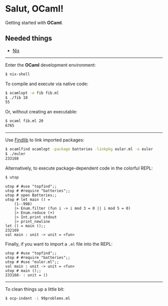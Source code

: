 # Salut, OCaml!

Getting started with **OCaml**.

Needed things
---
  * [Nix](https://nixos.org/nix/)

---
Enter the **OCaml** development environment:
```bash
$ nix-shell
```

To compile and execute via native code:
```bash
$ ocamlopt -o fib fib.ml
$ ./fib 10
55
```

Or, without creating an executable:
```bash
$ ocaml fib.ml 20
6765
```

---
Use [Findlib](http://projects.camlcity.org/projects/findlib.html) to link imported packages:
```bash
$ ocamlfind ocamlopt -package batteries -linkpkg euler.ml -o euler
$ ./euler
233168
```

Alternatively, to execute package-dependent code in the colorful REPL:
```bash
$ utop
```
```utop
utop # #use "topfind";;
utop # #require "batteries";;
utop # open Batteries;;
utop # let main () =
    (1--998)
    |> Enum.filter (fun i -> i mod 3 = 0 || i mod 5 = 0)
    |> Enum.reduce (+)
    |> Int.print stdout
    |> print_newline
let () = main ();;
232169
val main : unit -> unit = <fun>
```

Finally, if you want to import a `.ml` file into the REPL:
```utop
utop # #use "topfind";;
utop # #require "batteries";;
utop # #use "euler.ml";;
val main : unit -> unit = <fun>
utop # main ();;
233168- : unit = ()
```

---
To clean things up a little bit:
```bash
$ ocp-indent -i 99problems.ml
```
